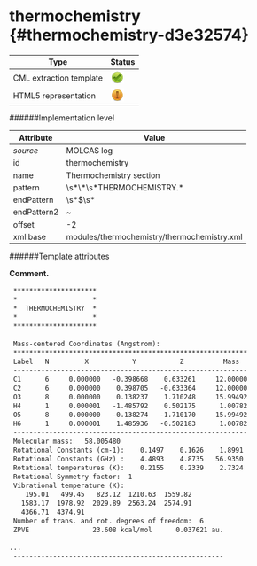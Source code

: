 # thermochemistry {#thermochemistry-d3e32574}


| Type                                                                                                                                                                                                  | Status                                                                                                                                                                                                |
|----|----|
| CML extraction template                                                                                                                                                                               | ![](/imgs/Total.png)                                                                                                                                                                                  |
| HTML5 representation                                                                                                                                                                                  | ![](/imgs/Partial.png)                                                                                                                                                                                |

######Implementation level

| Attribute                                                                                                                                                                                             | Value                                                                                                                                                                                                 |
|----|----|
| *source*                                                                                                                                                                                              | MOLCAS log                                                                                                                                                                                            |
| id                                                                                                                                                                                                    | thermochemistry                                                                                                                                                                                       |
| name                                                                                                                                                                                                  | Thermochemistry section                                                                                                                                                                               |
| pattern                                                                                                                                                                                               | \\s\*\\\*\\s\*THERMOCHEMISTRY.\*                                                                                                                                                                      |
| endPattern                                                                                                                                                                                            | \\s\*\$\\s\*                                                                                                                                                                                          |
| endPattern2                                                                                                                                                                                           | \~                                                                                                                                                                                                    |
| offset                                                                                                                                                                                                | -2                                                                                                                                                                                                    |
| xml:base                                                                                                                                                                                              | modules/thermochemistry/thermochemistry.xml                                                                                                                                                           |

######Template attributes

**Comment.**

     *********************
     *                   *
     *  THERMOCHEMISTRY  *
     *                   *
     *********************

     Mass-centered Coordinates (Angstrom):
     ***********************************************************
     Label   N         X           Y           Z          Mass  
     -----------------------------------------------------------
     C1      6     0.000000   -0.398668    0.633261     12.00000
     C2      6     0.000000    0.398705   -0.633364     12.00000
     O3      8     0.000000    0.138237    1.710248     15.99492
     H4      1     0.000001   -1.485792    0.502175      1.00782
     O5      8     0.000000   -0.138274   -1.710170     15.99492
     H6      1     0.000001    1.485936   -0.502183      1.00782
     -----------------------------------------------------------
     Molecular mass:   58.005480
     Rotational Constants (cm-1):    0.1497    0.1626    1.8991
     Rotational Constants (GHz) :    4.4893    4.8735   56.9350
     Rotational temperatures (K):    0.2155    0.2339    2.7324
     Rotational Symmetry factor:  1
     Vibrational temperature (K): 
        195.01   499.45   823.12  1210.63  1559.82
       1583.17  1978.92  2029.89  2563.24  2574.91
       4366.71  4374.91
     Number of trans. and rot. degrees of freedom:  6
     ZPVE                23.608 kcal/mol      0.037621 au.

    ...
     -----------------------------------------------------

        
        
